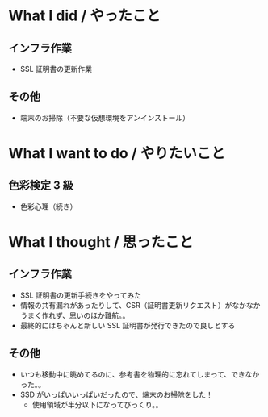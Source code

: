 # What I did / やったこと
## インフラ作業
- SSL 証明書の更新作業

## その他
- 端末のお掃除（不要な仮想環境をアンインストール）

# What I want to do / やりたいこと
## 色彩検定 3 級
- 色彩心理（続き）

# What I thought / 思ったこと
## インフラ作業
- SSL 証明書の更新手続きをやってみた
- 情報の共有漏れがあったりして、CSR（証明書更新リクエスト）がなかなかうまく作れず、思いのほか難航。。
- 最終的にはちゃんと新しい SSL 証明書が発行できたので良しとする

## その他
- いつも移動中に眺めてるのに、参考書を物理的に忘れてしまって、できなかった。。
- SSD がいっぱいいっぱいだったので、端末のお掃除をした！
    - 使用領域が半分以下になってびっくり。。
